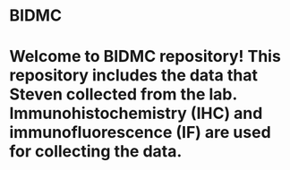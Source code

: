 # BIDMC

# Welcome to BIDMC repository! This repository includes the data that Steven collected from the lab. Immunohistochemistry (IHC) and immunofluorescence (IF) are used for collecting the data.
